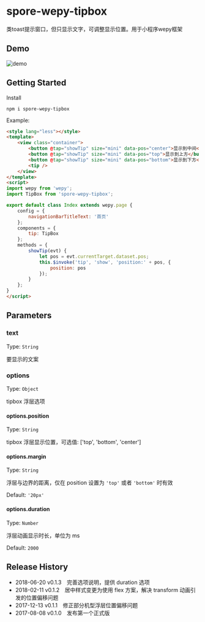 # spore-wepy-tipbox

类toast提示窗口，但只显示文字，可调整显示位置。用于小程序wepy框架

## Demo

![demo](http://tabspace.github.io/demo/spore-wepy-tipbox/images/demo.gif)

## Getting Started

Install

```shell
npm i spore-wepy-tipbox
```

Example:

```html
<style lang="less"></style>
<template>
    <view class="container">
        <button @tap="showTip" size="mini" data-pos="center">显示到中间</button>
        <button @tap="showTip" size="mini" data-pos="top">显示到上方</button>
        <button @tap="showTip" size="mini" data-pos="bottom">显示到下方</button>
        <tip />
    </view>
</template>
<script>
import wepy from 'wepy';
import TipBox from 'spore-wepy-tipbox';

export default class Index extends wepy.page {
    config = {
        navigationBarTitleText: '首页'
    };
    components = {
        tip: TipBox
    };
    methods = {
        showTip(evt) {
            let pos = evt.currentTarget.dataset.pos;
            this.$invoke('tip', 'show', 'position:' + pos, {
                position: pos
            });
        }
    };
}
</script>
```

## Parameters

### text

Type: `String`

要显示的文案

### options

Type: `Object`

tipbox 浮层选项

#### options.position

Type: `String`

tipbox 浮层显示位置，可选值: ['top', 'bottom', 'center']

#### options.margin

Type: `String`

浮层与边界的距离，仅在 position 设置为 `'top'` 或者 `'bottom'` 时有效

Default: `'20px'`

#### options.duration

Type: `Number`

浮层动画显示时长，单位为 ms

Default: `2000`

## Release History

* 2018-06-20 v0.1.3 完善选项说明，提供 duration 选项
* 2018-02-11 v0.1.2 居中样式变更为使用 flex 方案，解决 transform 动画引发的位置偏移问题
* 2017-12-13 v0.1.1 修正部分机型浮层位置偏移问题
* 2017-08-08 v0.1.0 发布第一个正式版
